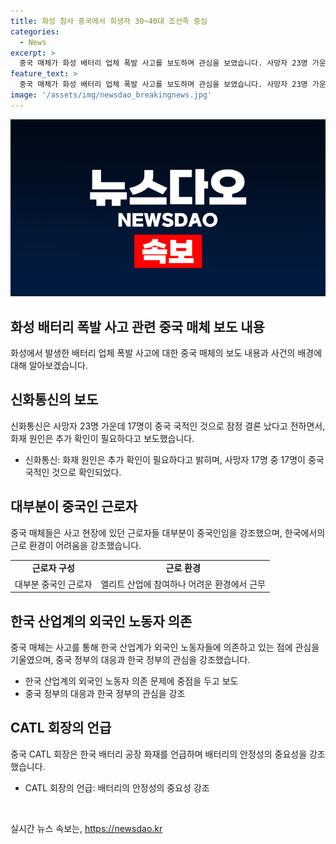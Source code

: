```yaml
---
title: 화성 참사 중국에서 희생자 30~40대 조선족 중심
categories:
  - News
excerpt: >
  중국 매체가 화성 배터리 업체 폭발 사고를 보도하며 관심을 보였습니다. 사망자 23명 가운데 17명이 중국인이었고, 대부분은 중국 출신의 조선족 여성이었습니다. 중국 매체는 한국의 외국인 노동자 의존과 열악한 근로 환경을 강조하며 관심을 끌었습니다. 주한 중국대사는 사고 원인 규명과 희생자 지원을 요청했고, 중국 CATL 회장은 배터리 안정성 강조했습니다. (문의 및 제보: 카톡/라인 jebo23) #중매체 #화성참사 #조선족 #근무여건
feature_text: >
  중국 매체가 화성 배터리 업체 폭발 사고를 보도하며 관심을 보였습니다. 사망자 23명 가운데 17명이 중국인이었고, 대부분은 중국 출신의 조선족 여성이었습니다. 중국 매체는 한국의 외국인 노동자 의존과 열악한 근로 환경을 강조하며 관심을 끌었습니다. 주한 중국대사는 사고 원인 규명과 희생자 지원을 요청했고, 중국 CATL 회장은 배터리 안정성 강조했습니다. (문의 및 제보: 카톡/라인 jebo23) #중매체 #화성참사 #조선족 #근무여건
image: '/assets/img/newsdao_breakingnews.jpg'
---
```


<p><img src="/assets/img/newsdao_breakingnews.jpg" alt="implanttips 속보" /></p>

<h2 data-ke-size="size26">화성 배터리 폭발 사고 관련 중국 매체 보도 내용</h2>

<p data-ke-size="size16">화성에서 발생한 배터리 업체 폭발 사고에 대한 중국 매체의 보도 내용과 사건의 배경에 대해 알아보겠습니다.</p>

<h2>신화통신의 보도</h2>

<p data-ke-size="size16">신화통신은 사망자 23명 가운데 17명이 중국 국적인 것으로 잠정 결론 났다고 전하면서, 화재 원인은 추가 확인이 필요하다고 보도했습니다. </p>

<ul>
  <li>신화통신: 화재 원인은 추가 확인이 필요하다고 밝히며, 사망자 17명 중 17명이 중국 국적인 것으로 확인되었다.</li>
</ul>

<h2>대부분이 중국인 근로자</h2>

<p data-ke-size="size16">중국 매체들은 사고 현장에 있던 근로자들 대부분이 중국인임을 강조했으며, 한국에서의 근로 환경이 어려움을 강조했습니다.</p>

<table>
  <tr>
    <td style="text-align: center; height: 17px;"><b>근로자 구성</b></td>
    <td style="text-align: center; height: 17px;"><b>근로 환경</b></td>
  </tr>
  <tr>
    <td style="text-align: center; height: 17px;">대부분 중국인 근로자</td>
    <td style="text-align: center; height: 17px;">엘리트 산업에 참여하나 어려운 환경에서 근무</td>
  </tr>
</table>

<h2>한국 산업계의 외국인 노동자 의존</h2>

<p data-ke-size="size16">중국 매체는 사고를 통해 한국 산업계가 외국인 노동자들에 의존하고 있는 점에 관심을 기울였으며, 중국 정부의 대응과 한국 정부의 관심을 강조했습니다.</p>

<ul>
  <li>한국 산업계의 외국인 노동자 의존 문제에 중점을 두고 보도</li>
  <li>중국 정부의 대응과 한국 정부의 관심을 강조</li>
</ul>

<h2>CATL 회장의 언급</h2>

<p data-ke-size="size16">중국 CATL 회장은 한국 배터리 공장 화재를 언급하며 배터리의 안정성의 중요성을 강조했습니다.</p>

<ul>
  <li>CATL 회장의 언급: 배터리의 안정성의 중요성 강조</li>
</ul>

<p data-ke-size="size16">&nbsp;</p>
실시간 뉴스 속보는, <a href="https://newsdao.kr" rel="dofollow">https://newsdao.kr</a>


